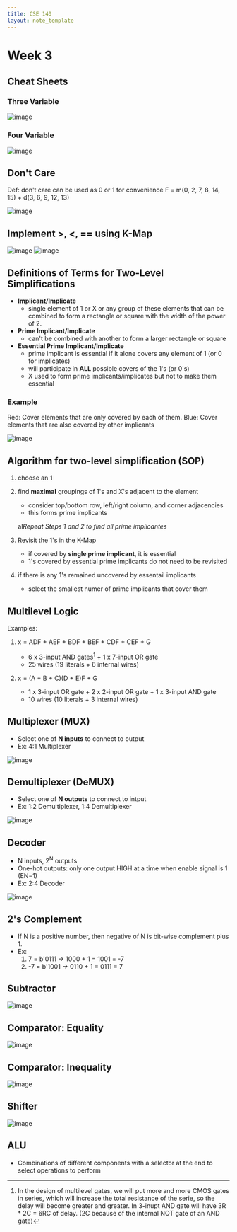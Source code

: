 ```yaml
---
title: CSE 140
layout: note_template
---
```


# Week 3

## Cheat Sheets

### Three Variable

![image](/assets/images/cse_140/week_3/three_var_cheat_sheet.png)

### Four Variable

![image](/assets/images/cse_140/week_3/four_var_cheat_sheet.png)

## Don't Care

Def: don't care can be used as 0 or 1 for convenience
F = m(0, 2, 7, 8, 14, 15) + d(3, 6, 9, 12, 13)

![image](/assets/images/cse_140/week_3/dont_care.png)

## Implement >, <, == using K-Map

![image](/assets/images/cse_140/week_3/comparators_truth_table.png)
![image](/assets/images/cse_140/week_3/comparators_kmap.png)

## Definitions of Terms for Two-Level Simplifications

- **Implicant/Implicate**
    - single element of 1 or X or any group of these elements that can be combined to form a rectangle or square with the width of the power of 2.
- **Prime Implicant/Implicate**
    - can't be combined with another to form a larger rectangle or square
- **Essential Prime Implicant/Implicate**
    - prime implicant is essential if it alone covers any element of 1 (or 0 for implicates)
    - will participate in **ALL** possible covers of the 1's (or 0's)
    - X used to form prime implicants/implicates but not to make them essential

### Example

Red: Cover elements that are only covered by each of them.
Blue: Cover elements that are also covered by other implicants

![image](/assets/images/cse_140/week_3/terms_example.png)

## Algorithm for two-level simplification (SOP)

1. choose an 1
2. find **maximal** groupings of 1's and X's adjacent to the element
    - consider top/bottom row, left/right column, and corner adjacencies
    - this forms prime implicants

    al*Repeat Steps 1 and 2 to find all prime implicantes*

3. Revisit the 1's in the K-Map
    - if covered by **single prime implicant**, it is essential
    - 1's covered by essential prime implicants do not need to be revisited
4. if there is any 1's remained uncovered by essentail implicants
    - select the smallest numer of prime implicants that cover them

## Multilevel Logic

Examples:

1. x = ADF + AEF + BDF + BEF + CDF + CEF + G
    - 6 x 3-input AND gates[^1] + 1 x 7-input OR gate
    - 25 wires (19 literals + 6 internal wires)

2. x = (A + B + C)(D + E)F + G
    - 1 x 3-input OR gate + 2 x 2-input OR gate + 1 x 3-input AND gate
    - 10 wires (10 literals + 3 internal wires)

[^1]: In the design of multilevel gates, we will put more and more CMOS gates in series, which will increase the total resistance of the serie, so the delay will become greater and greater. In 3-inupt AND gate will have 3R * 2C = 6RC of delay. (2C because of the internal NOT gate of an AND gate)

## Multiplexer (MUX)

- Select one of **N inputs** to connect to output
- Ex: 4:1 Multiplexer

![image](/assets/images/cse_140/week_3/mux.png)

## Demultiplexer (DeMUX)

- Select one of **N outputs** to connect to intput
- Ex: 1:2 Demultiplexer, 1:4 Demultiplexer

![image](/assets/images/cse_140/week_3/demux.png)

## Decoder

- N inputs, 2<sup>N</sup> outputs
- One-hot outputs: only one output HIGH at a time when enable signal is 1 (EN=1)
- Ex: 2:4 Decoder

![image](/assets/images/cse_140/week_3/decoder.png)

## 2's Complement

- If N is a positive number, then negative of N is bit-wise complement plus 1.
- Ex:
    1. 7 = b'0111 -> 1000 + 1 = 1001 = -7
    2. -7 = b'1001 -> 0110 + 1 = 0111 = 7

## Subtractor

![image](/assets/images/cse_140/week_3/subtractor.png)

## Comparator: Equality

![image](/assets/images/cse_140/week_3/equality.png)

## Comparator: Inequality

![image](/assets/images/cse_140/week_3/inequality.png)

## Shifter

![image](/assets/images/cse_140/week_3/shifter.png)

## ALU

- Combinations of different components with a selector at the end to select operations to perform